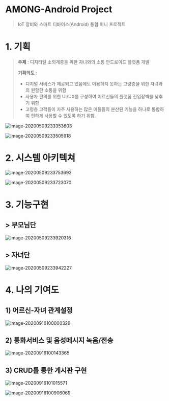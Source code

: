 # AMONG-Android Project

> IoT 장비와 스마트 디바이스(Android) 통합 미니 프로젝트

# 1. 기획

> **주제** : 디지터털 소외계층을 위한 자녀와의 소통 안드로이드 플랫폼 개발
>
> **기획의도** :
>
> - 디지털 서비스가 제공되고 있음에도 이용하지 못하는 고령층을 위한 자녀와의 원할한 소통을 위함
> - 사용자 편의를 위한 UI/UX를 구성하여 어르신들의 플랫폼 진입장벽을 낮추기 위함
> - 고령층 고객들이 자주 사용하는 많은 어플들의 분산된 기능을 하나로 통합하여 편하게 사용할 수 있도록 하기 위함.

![image-20200509233353603](https://user-images.githubusercontent.com/58545240/93280648-1b9cb080-f805-11ea-9beb-df0cbf32a39d.png)

![image-20200509233505918](https://user-images.githubusercontent.com/58545240/93280669-27887280-f805-11ea-9472-6107d747c903.png)

# 2. 시스템 아키텍쳐

![image-20200509233753693](https://user-images.githubusercontent.com/58545240/93280705-353df800-f805-11ea-9d46-a5b0ce6b660a.png)

![image-20200509233723070](https://user-images.githubusercontent.com/58545240/93280724-3bcc6f80-f805-11ea-81fd-f557efcf51b9.png)

# 3. 기능구현

## > 부모님단

![image-20200509233920316](https://user-images.githubusercontent.com/58545240/93280733-41c25080-f805-11ea-8a0b-7671147f8cf6.png)

## > 자녀단

![image-20200509233942227](https://user-images.githubusercontent.com/58545240/93280739-45ee6e00-f805-11ea-82d1-2b3f8b93ecfe.png)

# 4. 나의 기여도

## 1) 어르신-자녀 관계설정

![image-20200916100000329](https://user-images.githubusercontent.com/58545240/93280745-4d157c00-f805-11ea-980a-00ebebd1bc5e.png)

## 2)  통화서비스 및 음성메시지 녹음/전송

![image-20200916100143365](https://user-images.githubusercontent.com/58545240/93280758-543c8a00-f805-11ea-8632-fc611a6aa396.png)

## 3) CRUD를 통한 게시판 구현

![image-20200916101015571](https://user-images.githubusercontent.com/58545240/93280763-5acb0180-f805-11ea-93a8-a19a9a2ca3d9.png)

![image-20200916100906069](https://user-images.githubusercontent.com/58545240/93280780-68808700-f805-11ea-92e1-7c8a04b1ccf9.png)


